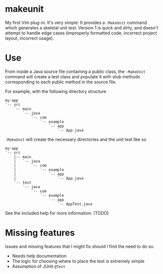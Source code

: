 # makeunit

My first Vim plug-in. It's very simple: It provides a `:MakeUnit` command which
generates a skeletal unit test. Version 1 is quick and dirty, and doesn't
attempt to handle edge cases (improperly formatted code, incorrect project
layout, incorrect usage).

# Use

From inside a Java source file containing a public class, the `:MakeUnit`
command will create a test class and populate it with stub methods
corresponding to each public method in the source file.

For example, with the following directory structure

    my-app
    `-- src
        `-- main
            `-- java
                `-- com
                    `-- example
                        `-- app
                            `-- App.java

`:MakeUnit` will create the necessary directories and the unit test like so

    my-app
    `-- src
        |-- main
        |   `-- java
        |       `-- com
        |           `-- example
        |               `-- app
        |                   `-- App.java
        `-- test
            `-- java
                `-- com
                    `-- example
                        `-- app
                            `-- AppTest.java

See the included help for more information. (TODO)

# Missing features

Issues and missing features that I might fix should I find the need to do so.

* Needs help documentation
* The logic for choosing where to place the test is extremely simple
* Assumption of JUnit `@Test`
